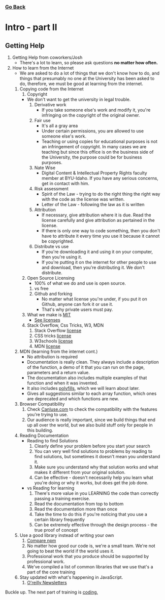 ### [Go Back](./training.md)

# Intro - part II

##  Getting Help
1.  Getting Help from coworkers/Josh
    * There's a lot to learn, so please ask questions **no matter how often.**
2.  How to learn from the Internet
    * We are asked to do a lot of things that we don't know how to do, and things that presumably no one at the University has been asked to do, therefore, we must be good at learning from the internet.
    1.  Copying code from the Internet
        1.  Copyright
        * We don't want to get the university in legal trouble.
            1.  Derivative work
                * If you take someone else's work and modify it, you're infringing on the copyright of the original owner.
            2.  Fair use
                * It's all a gray area
                * Under certain permissions, you are allowed to use someone else's work.
                * Teaching or using copies for educational purposes is not an infringement of copyright. In many cases we are teaching but since this office is on the business side of the University, the purpose could be for business purposes.
            3.  Nate Wise
                * Digital Content & Intellectual Property Rights faculty member at BYU-Idaho. If you have any serious concerns, get in contact with him.
            4.  Risk assessment
                * Spirit of the Law - trying to do the right thing the right way with the code as the license was written. 
                * Letter of the Law - following the law as it is written
            5.  Attribution
                * If necessary, give attribution where it is due. Read the license carefully and give attribution as pertained in the license.
                * If there is only one way to code something, then you don't have to attribute it every time you use it because it cannot be copyrighted. 
            6.  Distribute vs use
                * If you're downloading it and using it on your computer, then you're using it.
                * If you're putting it on the internet for other people to use and download, then you're distributing it. We don't distribute.
        2.  Open Source Licensing
            * 100% of what we do and use is open source.
            1.  vs free
            2.  Github and forking
                * No matter what license you're under, if you put it on Github, anyone can fork it or use it. 
                * That's why private users must pay.
        3.  What we make is [MIT](https://choosealicense.com/licenses/mit/)
            * [See licenses](https://choosealicense.com/)
        4.  Stack Overflow, Css Tricks, W3, MDN
            1. Stack Overflow [license](https://creativecommons.org/licenses/by-sa/3.0/)
            2. CSS tricks [license](https://css-tricks.com/license/)
            2. W3schools [license](https://www.w3schools.com/about/about_copyright.asp)
            2. MDN [license](https://developer.mozilla.org/en-US/docs/MDN/About#Copyrights_and_licenses)
    2.  MDN (learning from the internet cont.)
        * No attribution is required
        * Documentation is really clean. They always include a description of the function, a demo of it that you can run on the page, parameters and a return value.
        * The documentation also includes multiple examples of that function and when it was invented. 
        * It also includes [polyfills](https://developer.mozilla.org/en-US/docs/Glossary/Polyfill), which we will learn about later. 
        * Gives all suggestions similar to each array function, which ones are deprecated and which functions are new. 
    3.  Browser Compatibility
        1.  Check [CanIuse.com](https://caniuse.com/) to check the compatibility with the features you're trying to use. 
        2. Our audience is really important, since we build things that end up all over the world, but we also build stuff only for people in this building.
    6.  Reading Documentation
        * Reading to find Solutions
            1. Clearly define your problem before you start your search
            3. You can very well find solutions to problems by reading to find solutions, but sometimes it doesn't mean you understand it.
            2. Make sure you understand why that solution works and what makes it different from your original solution.
            4. Can be effective - doesn't necessarily help you learn what you're doing or why it works, but does get the job done.
        * vs Reading for learning
            1. There's more value in you LEARNING the code than correctly passing a training exercise. 
            2. Read the documentation from top to bottom 
            3. Read the documentation more than once
            3. Take the time to do this if you're noticing that you use a certain library frequently
            4. Can be extremely effective through the design process - the true proof of concept 
    5.  Use a good library instead of writing your own
        1.  [Compare npm](https://npmcompare.com)
        2. No matter how good our code is, we're a small team. We're not going to beat the world if the world uses it.
        3. Professional work that you produce should be supported by professional work. 
        4. We've compiled a list of common libraries that we use that's a part of the core training
    7.  Stay updated with what's happening in JavaScript.
        1.  [O'reilly Newsletters](http://www.oreilly.com/emails/newsletters/index.html)

Buckle up. The next part of training is [coding.](./coding.md)
